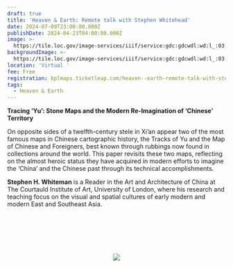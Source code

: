 ```yaml
---
draft: true
title: 'Heaven & Earth: Remote talk with Stephen Whitehead'
date: 2024-07-09T23:00:00.000Z
publishDate: 2024-04-23T04:00:00.000Z
image: >-
  https://tile.loc.gov/image-services/iiif/service:gdc:gdcwdl:wd:l_:03:04:8:wdl_03048:001/1239,1029,1528,753/full/0/default.jpg
backgroundImage: >-
  https://tile.loc.gov/image-services/iiif/service:gdc:gdcwdl:wd:l_:03:04:8:wdl_03048:001/1239,1029,1528,753/full/0/default.jpg
location: 'Virtual '
fee: Free
registration: bplmaps.ticketleap.com/heaven--earth-remote-talk-with-stephen-whitehead/
tags:
  - Heaven & Earth
---
```


**Tracing ‘Yu’: Stone Maps and the Modern Re-Imagination of ‘Chinese’ Territory**

On opposite sides of a twelfth-century stele in Xi’an appear two of the most famous maps in Chinese cartographic history, the Tracks of Yu and the Map of Chinese and Foreigners, best known through rubbings now found in collections around the world. This paper revisits these two maps, reflecting on the almost heroic status they have acquired in modern efforts to imagine the ‘China’ and the Chinese past through its technical accomplishments.

**Stephen H. Whiteman** is a Reader in the Art and Architecture of China at The Courtauld Institute of Art, University of London, where his research and teaching focus on the visual and spatial cultures of early modern and modern East and Southeast Asia.

<link href="https://widgets.ticketleap.com/v2/widget.css" media="screen" rel="stylesheet" type="text/css" /><script src="https://widgets.ticketleap.com/v2/widget.js" type="text/javascript"></script><div id="tl-widget-wrapper-0b38605d-7d52-49d2-8295-a001b9f476f6"><script type="text/javascript">tl_widget.update_widget("https://bplmaps.ticketleap.com/widget/v2/", "0b38605d-7d52-49d2-8295-a001b9f476f6", "events=heaven--earth-remote-talk-with-stephen-whitehead&accent_color=#1a1a37");</script><!--[if IE 6]><div style="display:none"><![endif]--><div style="width: 100%; display: table; height: 200px;"><div style="display: table-cell; vertical-align: middle; text-align: center;"><img src="https://widgets.ticketleap.com/v2/loading.gif" /></div></div><!--[if IE 6]></div><![endif]--></div><input type="hidden" id="tl-affiliate-url-0b38605d-7d52-49d2-8295-a001b9f476f6" name="tl-affiliate-url-0b38605d-7d52-49d2-8295-a001b9f476f6" value="https://www.ticketleap.com/solutions/sell-tickets-online?rc=WIDGET-STO"><input type="hidden" id="tl-show-event-name-0b38605d-7d52-49d2-8295-a001b9f476f6" name="tl-show-event-name-0b38605d-7d52-49d2-8295-a001b9f476f6" value="true"><input type="hidden" id="tl-show-event-location-0b38605d-7d52-49d2-8295-a001b9f476f6" name="tl-show-event-location-0b38605d-7d52-49d2-8295-a001b9f476f6" value="true"><input type="hidden" id="tl-show-event-dates-0b38605d-7d52-49d2-8295-a001b9f476f6" name="tl-show-event-dates-0b38605d-7d52-49d2-8295-a001b9f476f6" value="true">
